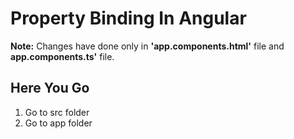 # Property Binding In Angular
**Note:** Changes have done  only in  **'app.components.html'** file and **app.components.ts'** file.
## Here You Go
  1. Go to src folder 
  2. Go to app folder 
